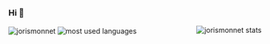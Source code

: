 ### Hi 👋

<!--
**JorisMonnet/JorisMonnet** is a ✨ _special_ ✨ repository because its `README.md` (this file) appears on your GitHub profile.
-->
<img align="center" src="https://img.shields.io/github/followers/jorismonnet?style=social" alt="jorismonnet" />

<img align="center" src="https://github-readme-stats.vercel.app/api/top-langs/?username=jorismonnet&layout=compact&langs_count=15" alt="most used languages" />
<img align="right" src="https://github-readme-stats.vercel.app/api?username=jorismonnet&show_icons=true" alt="jorismonnet stats" />


